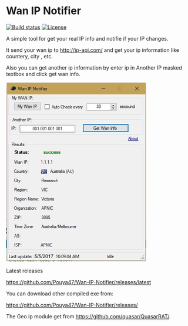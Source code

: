 # Wan IP Notifier
[![Build status](https://ci.appveyor.com/api/projects/status/5857hfy6r1ltb5f2?svg=true)](http://amngah.ir) [![License](http://img.shields.io/badge/license-MIT-green.svg)](http://amngah.ir)

A simple tool for get your real IP info and notifie if your IP changes.

It send your wan ip to http://ip-api.com/ and get your ip information like countery, city , etc.

Also you can get another ip information by enter ip in Another IP masked textbox and click get wan info.


![Alt text](https://raw.githubusercontent.com/Pouya47/Wan-IP-Notifier/master/Wan%20IP%20Notifier/Capture.JPG)


Latest releases

https://github.com/Pouya47/Wan-IP-Notifier/releases/latest

You can download other compiled exe from: 

https://github.com/Pouya47/Wan-IP-Notifier/releases/

The Geo ip module get from https://github.com/quasar/QuasarRAT/.
